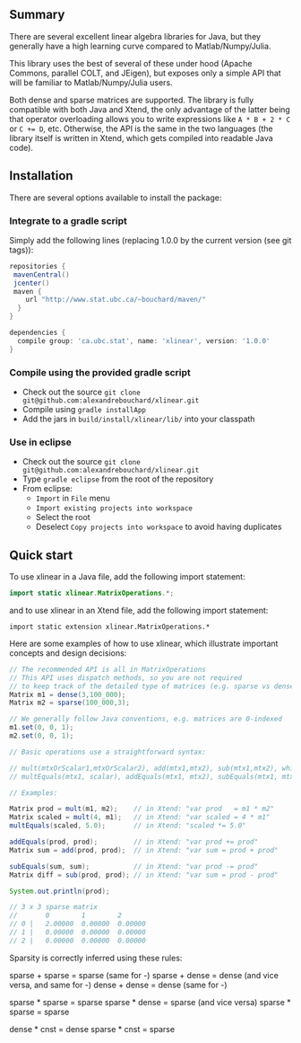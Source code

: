 <!-- File generated by tutorialj -->

Summary 
-------

There are several excellent linear algebra libraries for Java, but they generally have a 
high learning curve compared to Matlab/Numpy/Julia.

This library uses the best of several of these under hood (Apache Commons, parallel COLT, and JEigen), 
but exposes only a simple API that will be familiar to Matlab/Numpy/Julia users.

Both dense and sparse matrices are supported. The library is fully compatible with both 
Java and Xtend, the only advantage of the latter being that operator overloading allows 
you to write expressions like ``A * B + 2 * C`` or ``C += D``, etc. Otherwise, the API 
is the same in the two languages (the library itself is written in Xtend, which gets compiled 
into readable Java code).


Installation
------------

There are several options available to install the package:

### Integrate to a gradle script

Simply add the following lines (replacing 1.0.0 by the current version (see git tags)):

```groovy
repositories {
 mavenCentral()
 jcenter()
 maven {
    url "http://www.stat.ubc.ca/~bouchard/maven/"
  }
}

dependencies {
  compile group: 'ca.ubc.stat', name: 'xlinear', version: '1.0.0'
}
```

### Compile using the provided gradle script

- Check out the source ``git clone git@github.com:alexandrebouchard/xlinear.git``
- Compile using ``gradle installApp``
- Add the jars in ``build/install/xlinear/lib/`` into your classpath

### Use in eclipse

- Check out the source ``git clone git@github.com:alexandrebouchard/xlinear.git``
- Type ``gradle eclipse`` from the root of the repository
- From eclipse:
  - ``Import`` in ``File`` menu
  - ``Import existing projects into workspace``
  - Select the root
  - Deselect ``Copy projects into workspace`` to avoid having duplicates


Quick start
-----------

To use xlinear in a Java file, add the following import statement:

```java
import static xlinear.MatrixOperations.*;
```

and to use xlinear in an Xtend file, add the following import statement:

```Xtend
import static extension xlinear.MatrixOperations.*
```

Here are some examples of how to use xlinear, which illustrate important 
concepts and design decisions:

```java
// The recommended API is all in MatrixOperations
// This API uses dispatch methods, so you are not required
// to keep track of the detailed type of matrices (e.g. sparse vs dense)
Matrix m1 = dense(3,100_000);
Matrix m2 = sparse(100_000,3);

// We generally follow Java conventions, e.g. matrices are 0-indexed
m1.set(0, 0, 1);
m2.set(0, 0, 1);

// Basic operations use a straightforward syntax: 

// mult(mtxOrScalar1,mtxOrScalar2), add(mtx1,mtx2), sub(mtx1,mtx2), which do not modify the inputs
// multEquals(mtx1, scalar), addEquals(mtx1, mtx2), subEquals(mtx1, mtx2), which modify mtx1

// Examples:

Matrix prod = mult(m1, m2);    // in Xtend: "var prod   = m1 * m2"
Matrix scaled = mult(4, m1);   // in Xtend: "var scaled = 4 * m1"
multEquals(scaled, 5.0);       // in Xtend: "scaled *= 5.0"

addEquals(prod, prod);         // in Xtend: "var prod += prod"
Matrix sum = add(prod, prod);  // in Xtend: "var sum = prod + prod"

subEquals(sum, sum);           // in Xtend: "var prod -= prod"
Matrix diff = sub(prod, prod); // in Xtend: "var sum = prod - prod"

System.out.println(prod);  

// 3 x 3 sparse matrix
//       0        1        2      
// 0 |   2.00000  0.00000  0.00000
// 1 |   0.00000  0.00000  0.00000
// 2 |   0.00000  0.00000  0.00000
```

Sparsity is correctly inferred using these rules:

sparse + sparse = sparse (same for -)
sparse + dense = dense (and vice versa, and same for -)
dense + dense = dense (same for -)

sparse * sparse = sparse
sparse * dense = sparse (and vice versa)
sparse * sparse = sparse

dense * cnst = dense
sparse * cnst = sparse


